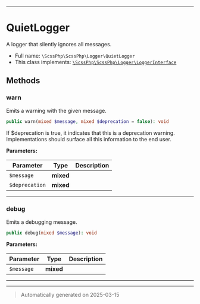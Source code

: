 ***

# QuietLogger

A logger that silently ignores all messages.



* Full name: `\ScssPhp\ScssPhp\Logger\QuietLogger`
* This class implements:
[`\ScssPhp\ScssPhp\Logger\LoggerInterface`](./LoggerInterface.md)




## Methods


### warn

Emits a warning with the given message.

```php
public warn(mixed $message, mixed $deprecation = false): void
```

If $deprecation is true, it indicates that this is a deprecation
warning. Implementations should surface all this information to
the end user.






**Parameters:**

| Parameter | Type | Description |
|-----------|------|-------------|
| `$message` | **mixed** |  |
| `$deprecation` | **mixed** |  |





***

### debug

Emits a debugging message.

```php
public debug(mixed $message): void
```








**Parameters:**

| Parameter | Type | Description |
|-----------|------|-------------|
| `$message` | **mixed** |  |





***


***
> Automatically generated on 2025-03-15
